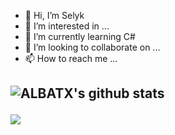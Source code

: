 - 👋 Hi, I’m Selyk
- 👀 I’m interested in ...
- 🌱 I’m currently learning C# 
- 💞️ I’m looking to collaborate on ...
- 📫 How to reach me ...
<h2>



![ALBATX's github stats](https://github-readme-stats.vercel.app/api?username=Selyk35&theme=dark&show_icons=true)

<img src="https://github-readme-stats.vercel.app/api/top-langs/?username=Selyk35&layout=compact https://github.com/anuraghazra/github-readme-stats" /></p>
<br/><br/>
